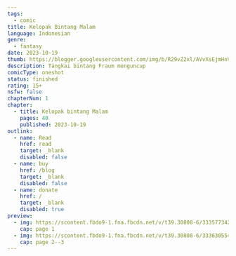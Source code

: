 ```yaml
---
tags:
  - comic
title: Kelopak Bintang Malam
language: Indonesian
genre:
  - fantasy
date: 2023-10-19
thumb: https://blogger.googleusercontent.com/img/b/R29vZ2xl/AVvXsEjmHnVXv96sU-OeaKyPD3P4V2RnvgQfKJdIk7AbQ2RC5WB6FvGMRIR4byxualUBKAeT75EOTM1K8neAygpVyZNEjoD4KK73nnOpdk1Emh15EcxufeMeQXBOqDLxiZEvzCX4jtEZhyphenhyphenTyPBOenq-jBMM-AGW0BluHii_aCYIAbgMa-ZneECdXPwpITknpH9HY/s800/Kelopak%20Bintang_000.jpg
description: Tangkai bintang Fraum menguncup
comicType: oneshot
status: finished
rating: 15+
nsfw: false
chapterNum: 1
chapter:
  - title: Kelopak bintang Malam
    pages: 40
    published: 2023-10-19
outlink:
  - name: Read
    href: read
    target: _blank
    disabled: false
  - name: buy
    href: /blog
    target: _blank
    disabled: false
  - name: donate
    href: /
    target: _blank
    disabled: true
preview:
  - img: https://scontent.fbdo9-1.fna.fbcdn.net/v/t39.30808-6/333577342_505114685143115_126477508780684773_n.jpg?_nc_cat=100&ccb=1-7&_nc_sid=127cfc&_nc_eui2=AeFf16-mlMNgPaJXNqJnu5IXy1p5todjQFbLWnm2h2NAVqGczwhBSgFRfALatMfi4pCehujuDdWvvzQr_KSQoOzt&_nc_ohc=B_2cK6-D2FYQ7kNvgHocN27&_nc_zt=23&_nc_ht=scontent.fbdo9-1.fna&_nc_gid=AldTJEouC5yLQOi5OnpAvQm&oh=00_AYAqueskw7m4o_2VrkdkvhQVoS0UuOHkt87G3RieUkmbjg&oe=671BFD92
    cap: page 1
  - img: https://scontent.fbdo9-1.fna.fbcdn.net/v/t39.30808-6/333630554_703727051532226_6558322452944975830_n.jpg?_nc_cat=101&ccb=1-7&_nc_sid=127cfc&_nc_eui2=AeFK29yjcLixTSiFPFm9jcFnQOnu-kp--aZA6e76Sn75pjQUxACVWlglYBV_lAiC0odZsFsXdBxZ5qYCV4vJapkw&_nc_ohc=25iaKa7k6toQ7kNvgHjMBGy&_nc_zt=23&_nc_ht=scontent.fbdo9-1.fna&_nc_gid=AZi0hBKzrK7KtLaH7NDpppe&oh=00_AYCjR3FjUsnf4Vt1mJhNpHpxdk-uszPOiGWxfmFHF5dwdQ&oe=671BD9CB
    cap: page 2--3
---
```

